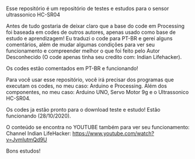 Esse repositório é um repositório de testes e estudos para o sensor ultrassonico HC-SR04

Antes de tudo gostaria de deixar claro que a base do code em Processing foi baseada em codes de outros autores, apenas usado
como base de estudo e aprendizagem! Eu traduzi o code para PT-BR e gerei alguns comentários, além de mudar algumas condições para
ver seu funcionamento e compreender melhor o que foi feito pelo Autor Desconhecido (O code apenas tinha seu credito com: Indian Lifehacker).

Os codes estão comentados em PT-BR e funcionando!

Para você usar esse repositório, você irá precisar dos programas que executam os codes, no meu caso: Arduino e Processing.
Além dos componentes, no meu caso: Arduino UNO, Servo Motor 9g e o Ultrassonico HC-SR04.

Os codes ja estão pronto para o download teste e estudo! Estão funcionando (28/10/2020).

O conteúdo se encontra no YOUTUBE também para ver seu funcionamento:
Channel Indian LifeHacker:
https://www.youtube.com/watch?v=JvmIutmQd9U

Bons estudos!
